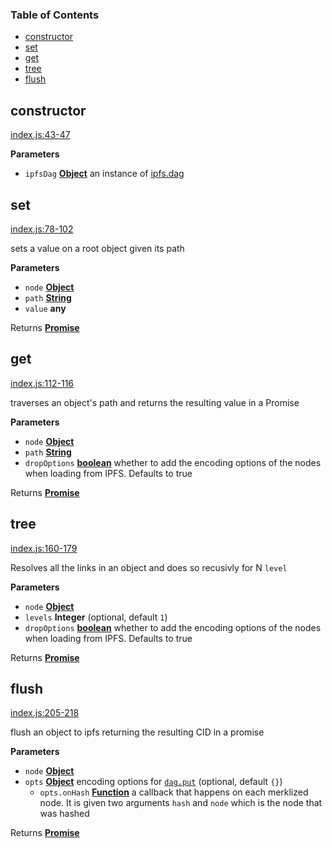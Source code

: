 <!-- Generated by documentation.js. Update this documentation by updating the source code. -->

### Table of Contents

-   [constructor](#constructor)
-   [set](#set)
-   [get](#get)
-   [tree](#tree)
-   [flush](#flush)

## constructor

[index.js:43-47](https://github.com/ipld/js-ipld-graph-builder/blob/9d7417df5c458997584b73f5ae8b653be46f1828/index.js#L43-L47 "Source code on GitHub")

**Parameters**

-   `ipfsDag` **[Object](https://developer.mozilla.org/en-US/docs/Web/JavaScript/Reference/Global_Objects/Object)** an instance of [ipfs.dag](https://github.com/ipfs/interface-ipfs-core/tree/master/API/dag#dag-api)

## set

[index.js:78-102](https://github.com/ipld/js-ipld-graph-builder/blob/9d7417df5c458997584b73f5ae8b653be46f1828/index.js#L78-L102 "Source code on GitHub")

sets a value on a root object given its path

**Parameters**

-   `node` **[Object](https://developer.mozilla.org/en-US/docs/Web/JavaScript/Reference/Global_Objects/Object)** 
-   `path` **[String](https://developer.mozilla.org/en-US/docs/Web/JavaScript/Reference/Global_Objects/String)** 
-   `value` **any** 

Returns **[Promise](https://developer.mozilla.org/en-US/docs/Web/JavaScript/Reference/Global_Objects/Promise)** 

## get

[index.js:112-116](https://github.com/ipld/js-ipld-graph-builder/blob/9d7417df5c458997584b73f5ae8b653be46f1828/index.js#L112-L116 "Source code on GitHub")

traverses an object's path and returns the resulting value in a Promise

**Parameters**

-   `node` **[Object](https://developer.mozilla.org/en-US/docs/Web/JavaScript/Reference/Global_Objects/Object)** 
-   `path` **[String](https://developer.mozilla.org/en-US/docs/Web/JavaScript/Reference/Global_Objects/String)** 
-   `dropOptions` **[boolean](https://developer.mozilla.org/en-US/docs/Web/JavaScript/Reference/Global_Objects/Boolean)** whether to add the encoding options of the
    nodes when loading from IPFS. Defaults to true

Returns **[Promise](https://developer.mozilla.org/en-US/docs/Web/JavaScript/Reference/Global_Objects/Promise)** 

## tree

[index.js:160-179](https://github.com/ipld/js-ipld-graph-builder/blob/9d7417df5c458997584b73f5ae8b653be46f1828/index.js#L160-L179 "Source code on GitHub")

Resolves all the links in an object and does so recusivly for N `level`

**Parameters**

-   `node` **[Object](https://developer.mozilla.org/en-US/docs/Web/JavaScript/Reference/Global_Objects/Object)** 
-   `levels` **Integer**  (optional, default `1`)
-   `dropOptions` **[boolean](https://developer.mozilla.org/en-US/docs/Web/JavaScript/Reference/Global_Objects/Boolean)** whether to add the encoding options of the
    nodes when loading from IPFS. Defaults to true

Returns **[Promise](https://developer.mozilla.org/en-US/docs/Web/JavaScript/Reference/Global_Objects/Promise)** 

## flush

[index.js:205-218](https://github.com/ipld/js-ipld-graph-builder/blob/9d7417df5c458997584b73f5ae8b653be46f1828/index.js#L205-L218 "Source code on GitHub")

flush an object to ipfs returning the resulting CID in a promise

**Parameters**

-   `node` **[Object](https://developer.mozilla.org/en-US/docs/Web/JavaScript/Reference/Global_Objects/Object)** 
-   `opts` **[Object](https://developer.mozilla.org/en-US/docs/Web/JavaScript/Reference/Global_Objects/Object)** encoding options for [`dag.put`](https://github.com/ipfs/interface-ipfs-core/tree/master/API/dag#dagput) (optional, default `{}`)
    -   `opts.onHash` **[Function](https://developer.mozilla.org/en-US/docs/Web/JavaScript/Reference/Statements/function)** a callback that happens on each merklized node. It is given two arguments `hash` and `node` which is the node that was hashed

Returns **[Promise](https://developer.mozilla.org/en-US/docs/Web/JavaScript/Reference/Global_Objects/Promise)** 

